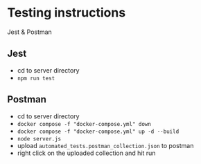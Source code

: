 # Testing instructions
Jest & Postman
## Jest
- cd to server directory
- ```npm run test```
## Postman
- cd to server directory
- ```docker compose -f "docker-compose.yml" down```
- ```docker compose -f "docker-compose.yml" up -d --build```
- ```node server.js```
- upload ```automated_tests.postman_collection.json``` to postman
- right click on the uploaded collection and hit run
